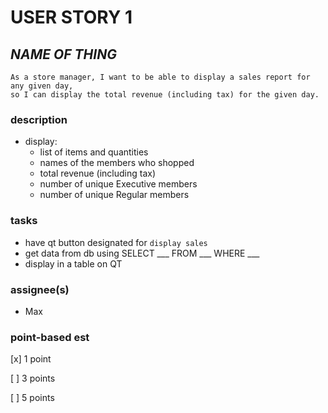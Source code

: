 # USER STORY 1

## *NAME OF THING*
    As a store manager, I want to be able to display a sales report for any given day,
    so I can display the total revenue (including tax) for the given day. 

### description
- display:
    - list of items and quantities 
    - names of the members who shopped 
    - total revenue (including tax)
    - number of unique Executive members
    - number of unique Regular members

### tasks
- have qt button designated for `display sales`
- get data from db using SELECT ___ FROM ___ WHERE ___
- display in a table on QT

### assignee(s)
+ Max

### point-based est
[x] 1 point

[ ] 3 points

[ ] 5 points
